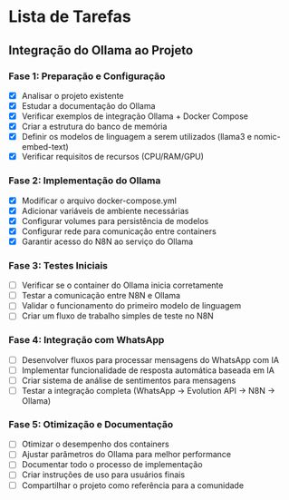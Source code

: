 # Lista de Tarefas

## Integração do Ollama ao Projeto

### Fase 1: Preparação e Configuração
- [x] Analisar o projeto existente
- [x] Estudar a documentação do Ollama
- [x] Verificar exemplos de integração Ollama + Docker Compose
- [x] Criar a estrutura do banco de memória
- [x] Definir os modelos de linguagem a serem utilizados (llama3 e nomic-embed-text)
- [x] Verificar requisitos de recursos (CPU/RAM/GPU)

### Fase 2: Implementação do Ollama
- [x] Modificar o arquivo docker-compose.yml
- [x] Adicionar variáveis de ambiente necessárias
- [x] Configurar volumes para persistência de modelos
- [x] Configurar rede para comunicação entre containers
- [x] Garantir acesso do N8N ao serviço do Ollama

### Fase 3: Testes Iniciais
- [ ] Verificar se o container do Ollama inicia corretamente
- [ ] Testar a comunicação entre N8N e Ollama
- [ ] Validar o funcionamento do primeiro modelo de linguagem
- [ ] Criar um fluxo de trabalho simples de teste no N8N

### Fase 4: Integração com WhatsApp
- [ ] Desenvolver fluxos para processar mensagens do WhatsApp com IA
- [ ] Implementar funcionalidade de resposta automática baseada em IA
- [ ] Criar sistema de análise de sentimentos para mensagens
- [ ] Testar a integração completa (WhatsApp → Evolution API → N8N → Ollama)

### Fase 5: Otimização e Documentação
- [ ] Otimizar o desempenho dos containers
- [ ] Ajustar parâmetros do Ollama para melhor performance
- [ ] Documentar todo o processo de implementação
- [ ] Criar instruções de uso para usuários finais
- [ ] Compartilhar o projeto como referência para a comunidade 